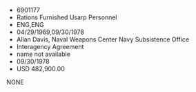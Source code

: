 * 6901177
* Rations Furnished Usarp Personnel
* ENG,ENG
* 04/29/1969,09/30/1978
* Allan Davis, Naval Weapons Center Navy Subsistence Office
* Interagency Agreement
*   name not available
* 09/30/1978
* USD 482,900.00

NONE